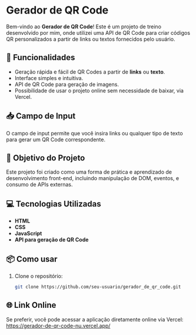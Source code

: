 # Gerador de QR Code

Bem-vindo ao **Gerador de QR Code**! Este é um projeto de treino desenvolvido por mim, onde utilizei uma API de QR Code para criar códigos QR personalizados a partir de links ou textos fornecidos pelo usuário.

## 🚀 Funcionalidades

- Geração rápida e fácil de QR Codes a partir de **links** ou **texto**.
- Interface simples e intuitiva.
- API de QR Code para geração de imagens.
- Possibilidade de usar o projeto online sem necessidade de baixar, via Vercel.

## 📥 Campo de Input

O campo de input permite que você insira links ou qualquer tipo de texto para gerar um QR Code correspondente.

## 🎯 Objetivo do Projeto

Este projeto foi criado como uma forma de prática e aprendizado de desenvolvimento front-end, incluindo manipulação de DOM, eventos, e consumo de APIs externas.

## 💻 Tecnologias Utilizadas

- **HTML**
- **CSS**
- **JavaScript**
- **API para geração de QR Code**

## 📦 Como usar

1. Clone o repositório:
   ```bash
   git clone https://github.com/seu-usuario/gerador_de_qr_code.git

## 🌐 Link Online

Se preferir, você pode acessar a aplicação diretamente online via Vercel: https://gerador-de-qr-code-nu.vercel.app/